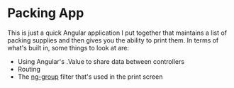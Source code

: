 # Packing App 
This is just a quick Angular application I put together that maintains a list of packing supplies and then gives you the ability to print them.  In terms of what's built in, some things to look at are:

* Using Angular's .Value to share data between controllers
* Routing
* The [ng-group](https://github.com/samstokes/ng-group) filter that's used in the print screen



